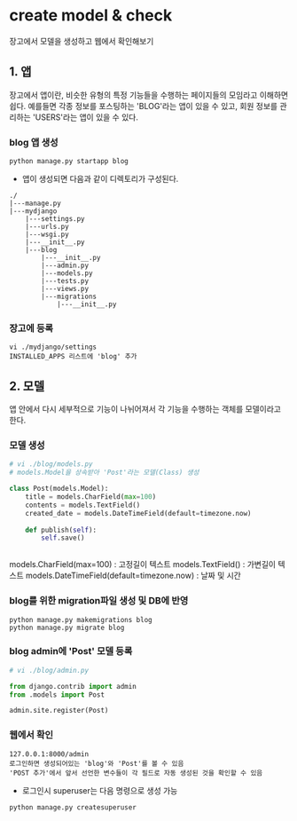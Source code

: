 # create model & check

장고에서 모델을 생성하고 웹에서 확인해보기


## 1. 앱

장고에서 앱이란, 비슷한 유형의 특정 기능들을 수행하는 페이지들의 모임라고 이해하면 쉽다. 예를들면 각종 정보를 포스팅하는 'BLOG'라는 앱이 있을 수 있고, 회원 정보를 관리하는 'USERS'라는 앱이 있을 수 있다.


### blog 앱 생성
```
python manage.py startapp blog
```
- 앱이 생성되면 다음과 같이 디렉토리가 구성된다.

```
./
|---manage.py
|---mydjango
    |---settings.py
    |---urls.py
    |---wsgi.py
    |---__init__.py
    |---blog
        |---__init__.py
        |---admin.py
        |---models.py
        |---tests.py
        |---views.py
        |---migrations
            |---__init__.py
```

### 장고에 등록
```
vi ./mydjango/settings
INSTALLED_APPS 리스트에 'blog' 추가
```

## 2. 모델

앱 안에서 다시 세부적으로 기능이 나뉘어져서 각 기능을 수행하는 객체를 모델이라고 한다.

### 모델 생성
```python
# vi ./blog/models.py
# models.Model을 상속받아 'Post'라는 모델(Class) 생성    

class Post(models.Model):
    title = models.CharField(max=100)
    contents = models.TextField()
    created_date = models.DateTimeField(default=timezone.now)
    
    def publish(self):
        self.save()
    
```
models.CharField(max=100) : 고정길이 텍스트
models.TextField() : 가변길이 텍스트
models.DateTimeField(default=timezone.now) : 날짜 및 시간


### blog를 위한 migration파일 생성 및 DB에 반영
```
python manage.py makemigrations blog
python manage.py migrate blog
```

### blog admin에 'Post' 모델 등록
```python
# vi ./blog/admin.py

from django.contrib import admin
from .models import Post

admin.site.register(Post)
```

### 웹에서 확인
```
127.0.0.1:8000/admin
로그인하면 생성되어있는 'blog'와 'Post'를 볼 수 있음
'POST 추가'에서 앞서 선언한 변수들이 각 필드로 자동 생성된 것을 확인할 수 있음
```
- 로그인시 superuser는 다음 명령으로 생성 가능
```
python manage.py createsuperuser
```


